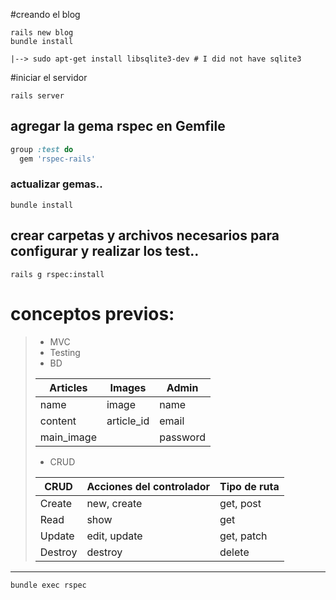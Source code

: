 #creando el blog

```shell
rails new blog
bundle install

|--> sudo apt-get install libsqlite3-dev # I did not have sqlite3
```

#iniciar el servidor

```shell
rails server
```

## agregar la gema rspec en Gemfile

```ruby
group :test do
  gem 'rspec-rails'
```

### actualizar gemas..

```shell
bundle install
```

## crear carpetas y archivos necesarios para configurar y realizar los test..

```shell
rails g rspec:install
```

# conceptos previos:

> - MVC
> - Testing
> - BD
>
> | Articles   | Images     | Admin    |
> | ---------- | ---------- | -------- |
> | name       | image      | name     |
> | content    | article_id | email    |
> | main_image |            | password |
>
> - CRUD
>
> | CRUD    | Acciones del controlador | Tipo de ruta |
> | ------- | ------------------------ | ------------ |
> | Create  | new, create              | get, post    |
> | Read    | show                     | get          |
> | Update  | edit, update             | get, patch   |
> | Destroy | destroy                  | delete       |

---

```shell
bundle exec rspec
```
